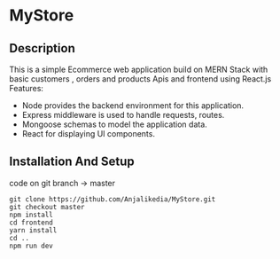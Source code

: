 # MyStore
## Description
This is a simple Ecommerce web application build on MERN Stack with basic customers , orders and products Apis and frontend using React.js
Features:
* Node provides the backend environment for this application.
* Express middleware is used to handle requests, routes.
* Mongoose schemas to model the application data.
* React for displaying UI components.


## Installation And Setup
code on git branch -> master 
```
git clone https://github.com/Anjalikedia/MyStore.git
git checkout master
npm install
cd frontend
yarn install 
cd .. 
npm run dev
```


